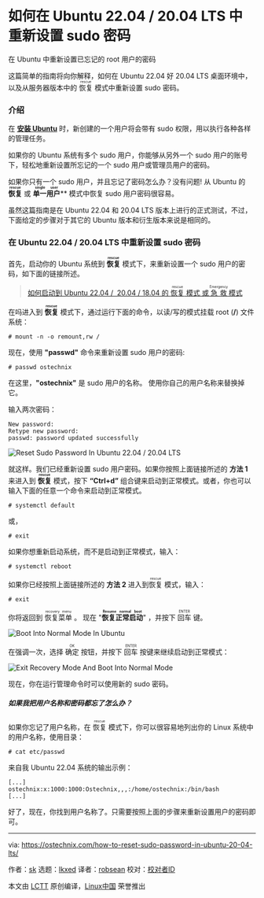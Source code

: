 [#]: subject: "How To Reset Sudo Password In Ubuntu 22.04 / 20.04 LTS"
[#]: via: "https://ostechnix.com/how-to-reset-sudo-password-in-ubuntu-20-04-lts/"
[#]: author: "sk https://ostechnix.com/author/sk/"
[#]: collector: "lkxed"
[#]: translator: "robsean"
[#]: reviewer: " "
[#]: publisher: " "
[#]: url: " "

如何在 Ubuntu 22.04 / 20.04 LTS 中重新设置 sudo 密码
======
在 Ubuntu 中重新设置已忘记的 root 用户的密码

这篇简单的指南将向你解释，如何在 Ubuntu 22.04 好 20.04 LTS 桌面环境中，以及从服务器版本中的 <ruby>恢复<rt>rescue</rt></ruby> 模式中重新设置 sudo 密码。

### 介绍

在 **[安装 Ubuntu][1]** 时，新创建的一个用户将会带有 sudo 权限，用以执行各种各样的管理任务。

如果你的 Ubuntu 系统有多个 sudo 用户，你能够从另外一个 sudo 用户的账号下，轻松地重新设置所忘记的一个 sudo 用户或管理员用户的密码。

如果你只有一个 sudo 用户，并且忘记了密码怎么办？没有问题! 从 Ubuntu 的 **<ruby>恢复<rt>rescue</rt></ruby>** 或 **<ruby>单一用户<rt>single user</rt></ruby>**** 模式中恢复 sudo 用户密码很容易。

虽然这篇指南是在 Ubuntu 22.04 和 20.04 LTS 版本上进行的正式测试，不过，下面给定的步骤对于其它的 Ubuntu 版本和衍生版本来说是相同的。

### 在 Ubuntu 22.04 / 20.04 LTS 中重新设置 sudo 密码

首先，启动你的 Ubuntu 系统到 **<ruby>恢复<rt>rescue</rt></ruby>** 模式下，来重新设置一个 sudo 用户的密码，如下面的链接所述。

> [如何启动到 Ubuntu 22.04 /  20.04 / 18.04 的 <ruby>恢复<rt>rescue</rt></ruby> 模式 或 <ruby>急救<rt>Emergency</rt></ruby> 模式 ][2]

在吗进入到 **<ruby>恢复<rt>rescue</rt></ruby>** 模式下，通过运行下面的命令，以读/写的模式挂载  root (**/**) 文件系统：

```
# mount -n -o remount,rw /
```

现在，使用 **"passwd"** 命令来重新设置 sudo 用户的密码:

```
# passwd ostechnix
```

在这里，**"ostechnix"** 是 sudo 用户的名称。 使用你自己的用户名称来替换掉它。

输入两次密码：

```
New password:
Retype new password:
passwd: password updated successfully
```

![Reset Sudo Password In Ubuntu 22.04 / 20.04 LTS][3]

就这样。我们已经重新设置 sudo 用户密码。如果你按照上面链接所述的 **方法 1** 来进入到 **<ruby>恢复<rt>rescue</rt></ruby>** 模式，按下 **“Ctrl+d”** 组合键来启动到正常模式。或者，你也可以输入下面的任意一个命令来启动到正常模式。

```
# systemctl default
```

或，

```
# exit
```

如果你想重新启动系统，而不是启动到正常模式，输入：

```
# systemctl reboot
```

如果你已经按照上面链接所述的 **方法 2** 进入到<ruby>恢复<rt>rescue</rt></ruby> 模式，输入：

```
# exit
```

你将返回到 <ruby>恢复菜单<rt>recovery menu</rt></ruby> 。 现在 "**<ruby>恢复正常启动<rt>Resume normal boot</rt></ruby>**" ，并按下 <ruby>回车<rt>ENTER</rt></ruby> 键。

![Boot Into Normal Mode In Ubuntu][4]

在强调一次，选择 <ruby>确定<rt>OK</rt></ruby> 按钮，并按下 <ruby>回车<rt>ENTER</rt></ruby> 按键来继续启动到正常模式：

![Exit Recovery Mode And Boot Into Normal Mode][5]

现在，你在运行管理命令时可以使用新的 sudo 密码。

##### 如果我把用户名称和密码都忘了怎么办？

如果你忘记了用户名称，在 <ruby>恢复<rt>rescue</rt></ruby> 模式下，你可以很容易地列出你的 Linux 系统中的用户名称，使用目录：

```
# cat etc/passwd
```

来自我 Ubuntu 22.04 系统的输出示例：

```
[...]
ostechnix:x:1000:1000:Ostechnix,,,:/home/ostechnix:/bin/bash
[...]
```

好了，现在，你找到用户名称了。只需要按照上面的步骤来重新设置用户的密码即可。

--------------------------------------------------------------------------------

via: https://ostechnix.com/how-to-reset-sudo-password-in-ubuntu-20-04-lts/

作者：[sk][a]
选题：[lkxed][b]
译者：[robsean](https://github.com/robsean)
校对：[校对者ID](https://github.com/校对者ID)

本文由 [LCTT](https://github.com/LCTT/TranslateProject) 原创编译，[Linux中国](https://linux.cn/) 荣誉推出

[a]: https://ostechnix.com/author/sk/
[b]: https://github.com/lkxed
[1]: https://ostechnix.com/install-ubuntu-desktop/
[2]: https://ostechnix.com/how-to-boot-into-rescue-mode-or-emergency-mode-in-ubuntu-18-04/
[3]: https://ostechnix.com/wp-content/uploads/2022/05/Reset-Sudo-Password-In-Ubuntu.png
[4]: https://ostechnix.com/wp-content/uploads/2020/05/Boot-into-normal-mode-in-Ubuntu.png
[5]: https://ostechnix.com/wp-content/uploads/2020/05/Booting-into-normal-mode-from-rescue-mode-in-Ubuntu.png
